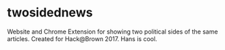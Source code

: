 # twosidednews
Website and Chrome Extension for showing two political sides of the same articles. Created for Hack@Brown 2017.
Hans is cool.
